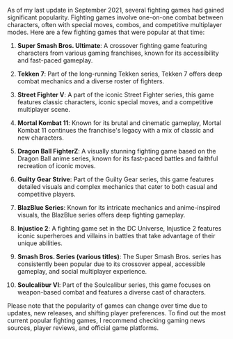 As of my last update in September 2021, several fighting games had gained significant popularity. Fighting games involve one-on-one combat between characters, often with special moves, combos, and competitive multiplayer modes. Here are a few fighting games that were popular at that time:

1. **Super Smash Bros. Ultimate**: A crossover fighting game featuring characters from various gaming franchises, known for its accessibility and fast-paced gameplay.

2. **Tekken 7**: Part of the long-running Tekken series, Tekken 7 offers deep combat mechanics and a diverse roster of fighters.

3. **Street Fighter V**: A part of the iconic Street Fighter series, this game features classic characters, iconic special moves, and a competitive multiplayer scene.

4. **Mortal Kombat 11**: Known for its brutal and cinematic gameplay, Mortal Kombat 11 continues the franchise's legacy with a mix of classic and new characters.

5. **Dragon Ball FighterZ**: A visually stunning fighting game based on the Dragon Ball anime series, known for its fast-paced battles and faithful recreation of iconic moves.

6. **Guilty Gear Strive**: Part of the Guilty Gear series, this game features detailed visuals and complex mechanics that cater to both casual and competitive players.

7. **BlazBlue Series**: Known for its intricate mechanics and anime-inspired visuals, the BlazBlue series offers deep fighting gameplay.

8. **Injustice 2**: A fighting game set in the DC Universe, Injustice 2 features iconic superheroes and villains in battles that take advantage of their unique abilities.

9. **Smash Bros. Series (various titles)**: The Super Smash Bros. series has consistently been popular due to its crossover appeal, accessible gameplay, and social multiplayer experience.

10. **Soulcalibur VI**: Part of the Soulcalibur series, this game focuses on weapon-based combat and features a diverse cast of characters.

Please note that the popularity of games can change over time due to updates, new releases, and shifting player preferences. To find out the most current popular fighting games, I recommend checking gaming news sources, player reviews, and official game platforms.